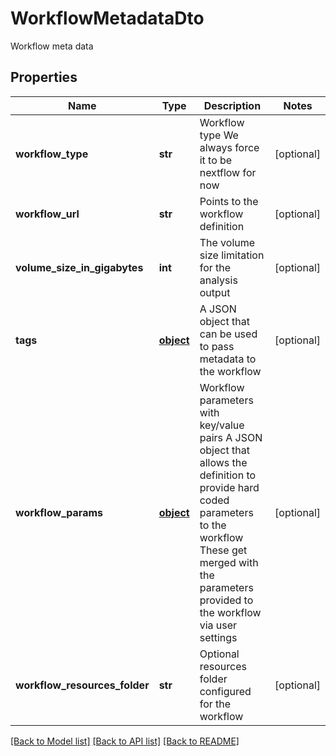 # WorkflowMetadataDto

Workflow meta data
## Properties
Name | Type | Description | Notes
------------ | ------------- | ------------- | -------------
**workflow_type** | **str** | Workflow type  We always force it to be nextflow for now | [optional] 
**workflow_url** | **str** | Points to the workflow definition | [optional] 
**volume_size_in_gigabytes** | **int** | The volume size limitation for the analysis output | [optional] 
**tags** | [**object**](.md) | A JSON object that can be used to pass metadata to the workflow | [optional] 
**workflow_params** | [**object**](.md) | Workflow parameters with key/value pairs  A JSON object that allows the definition to provide hard coded parameters to the workflow  These get merged with the parameters provided to the workflow via user settings | [optional] 
**workflow_resources_folder** | **str** | Optional resources folder configured for the workflow | [optional] 

[[Back to Model list]](../README.md#documentation-for-models) [[Back to API list]](../README.md#documentation-for-api-endpoints) [[Back to README]](../README.md)


